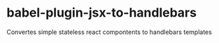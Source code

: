 # babel-plugin-jsx-to-handlebars
Convertes simple stateless react compontents to handlebars templates
